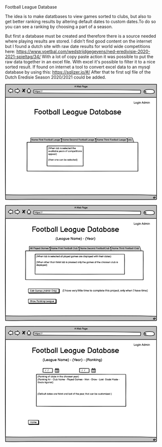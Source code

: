 Football League Database

The idea is to make datatbases to view games sorted to clubs, but also to get better ranking results by altering default dates to custom dates.To do so you can see a ranking by choosing a part of a season. 

But first a database must be created and therefore there is a source needed where playing results are stored. I didn't find good content on the internet but I found a dutch site with raw date results for world wide competitions here:
https://www.voetbal.com/wedstrijdgegevens/ned-eredivisie-2020-2021-spieltag/34/
With a lot of copy paste action it was possible to put the raw data together in an excel file.
With excel it's possible to filter it to a nice sorted result.
If found on internet a tool to convert excel data to an mysql database by using this: https://sqlizer.io/#/
After that te first sql file of the Dutch Eredisie Season 2020/2021 could be added. 







![front page](https://github.com/Kriz-hub/Football_League_Database/blob/main/wireframes/page1.png)

![fpage2](https://github.com/Kriz-hub/Football_League_Database/blob/main/wireframes/page2.png)

![page3](https://github.com/Kriz-hub/Football_League_Database/blob/main/wireframes/page3.png)

